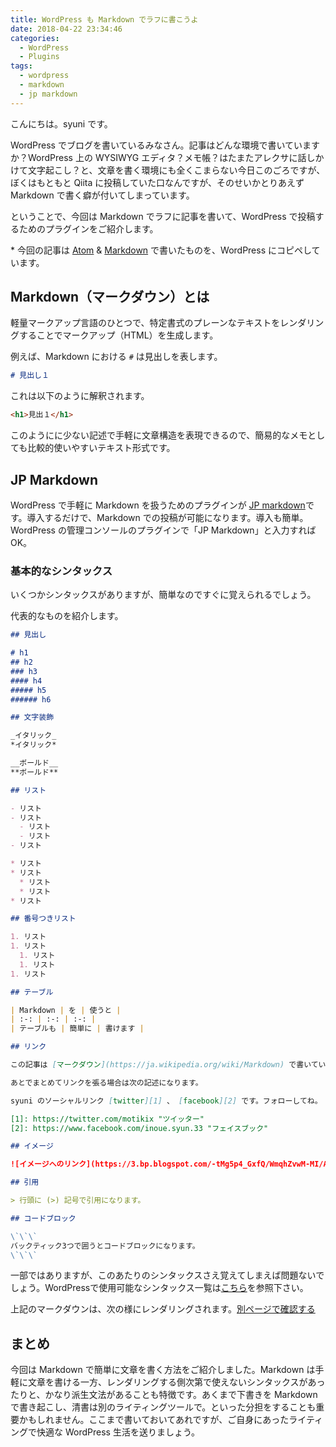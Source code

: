 ```yaml
---
title: WordPress も Markdown でラフに書こうよ
date: 2018-04-22 23:34:46
categories:
  - WordPress
  - Plugins
tags:
  - wordpress
  - markdown
  - jp markdown
---
```


こんにちは。syuni です。

WordPress でブログを書いているみなさん。記事はどんな環境で書いていますか？WordPress 上の WYSIWYG エディタ？メモ帳？はたまたアレクサに話しかけて文字起こし？と、文章を書く環境にも全くこまらない今日このごろですが、ぼくはもともと Qiita に投稿していた口なんですが、そのせいかとりあえず Markdown で書く癖が付いてしまっています。

ということで、今回は Markdown でラフに記事を書いて、WordPress で投稿するためのプラグインをご紹介します。

\* 今回の記事は [Atom](https://atom.io/) & [Markdown](http://www.markdown.jp/what-is-markdown/) で書いたものを、WordPress にコピペしています。

Markdown（マークダウン）とは
---

軽量マークアップ言語のひとつで、特定書式のプレーンなテキストをレンダリングすることでマークアップ（HTML）を生成します。

例えば、Markdown における `#` は見出しを表します。

```markdown
# 見出し１
```

これは以下のように解釈されます。

```markdown
<h1>見出１</h1>
```

このようにに少ない記述で手軽に文章構造を表現できるので、簡易的なメモとしても比較的使いやすいテキスト形式です。

JP Markdown
---

WordPress で手軽に Markdown を扱うためのプラグインが [JP markdown](https://wordpress.org/plugins/jetpack-markdown/)です。導入するだけで、Markdown での投稿が可能になります。導入も簡単。WordPress の管理コンソールのプラグインで「JP Markdown」と入力すれば OK。

### 基本的なシンタックス

いくつかシンタックスがありますが、簡単なのですぐに覚えられるでしょう。

代表的なものを紹介します。

```markdown
## 見出し

# h1
## h2
### h3
#### h4
##### h5
###### h6

## 文字装飾

_イタリック_
*イタリック*

__ボールド__
**ボールド**

## リスト

- リスト
- リスト
  - リスト
  - リスト
- リスト

* リスト
* リスト
  * リスト
  * リスト
* リスト

## 番号つきリスト

1. リスト
1. リスト
  1. リスト
  1. リスト
1. リスト

## テーブル

| Markdown | を | 使うと |
| :-: | :-: | :-: |
| テーブルも | 簡単に | 書けます |

## リンク

この記事は [マークダウン](https://ja.wikipedia.org/wiki/Markdown) で書いています。

あとでまとめてリンクを張る場合は次の記述になります。

syuni のソーシャルリンク [twitter][1] 、 [facebook][2] です。フォローしてね。

[1]: https://twitter.com/motikix "ツイッター"
[2]: https://www.facebook.com/inoue.syun.33 "フェイスブック"

## イメージ

![イメージへのリンク](https://3.bp.blogspot.com/-tMg5p4_GxfQ/WmqhZvwM-MI/AAAAAAABJ1M/Mc9xGyqFwEUpNtreR0VO_CXMt4gS4DVGwCEwYBhgL/s800/game_social_sns_happy.png 'イメージへのリンク')

## 引用

> 行頭に (>) 記号で引用になります。

## コードブロック

\`\`\`
バックティック3つで囲うとコードブロックになります。
\`\`\`
```

一部ではありますが、このあたりのシンタックスさえ覚えてしまえば問題ないでしょう。WordPressで使用可能なシンタックス一覧は[こちら](https://en.support.wordpress.com/markdown-quick-reference/)を参照下さい。

上記のマークダウンは、次の様にレンダリングされます。[別ページで確認する](/sample-markdown)

まとめ
---

今回は Markdown で簡単に文章を書く方法をご紹介しました。Markdown は手軽に文章を書ける一方、レンダリングする側次第で使えないシンタックスがあったりと、かなり派生文法があることも特徴です。あくまで下書きを Markdown で書き起こし、清書は別のライティングツールで。といった分担をすることも重要かもしれません。ここまで書いておいてあれですが、ご自身にあったライティングで快適な WordPress 生活を送りましょう。
